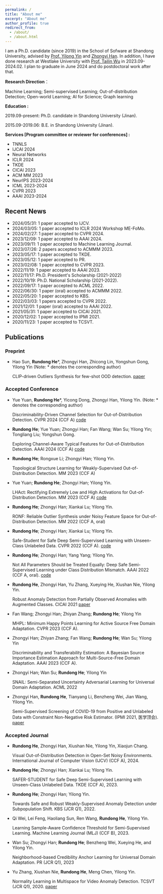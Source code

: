```yaml
---
permalink: /
title: "About me"
excerpt: "About me"
author_profile: true
redirect_from: 
  - /about/
  - /about.html
---
```


I am a Ph.D. candidate (since 2019) in the School of Sofware at Shandong University, advised by [Prof. Yilong Yin](https://faculty.sdu.edu.cn/ylyin) and [Zhongyi Han](https://zhyhan.github.io/). In addition, I have done research at Westlake University with [Prof. Tailin Wu](https://tailin.org) in 2023.09-2024.02. I plan to graduate in June 2024 and do postdoctoral work after that. 



**Research Direction**：

Machine Learning; Semi-supervised Learning; Out-of-distribution Detection; Open-world Learning; AI for Science; Graph learning


**Education :**

2019.09-present: Ph.D. candidate in Shandong University (Jinan).

2015.09-2019.06: B.E. in Shandong University (Jinan).

**Services [Program committee or reviewer for conferences] :**
* TNNLS
* IJCAI 2024
* Neural Networks
* ICLR 2024
* TKDE
* CICAI 2023
* ACM MM 2023
* NeurIPS 2023-2024
* ICML 2023-2024
* CVPR 2023
* AAAI 2023-2024



## Recent News
* 2024/05/31: 1 paper accepted to IJCV.
* 2024/03/05: 1 paper accepted to ICLR 2024 Workshop ME-FoMo.
* 2024/02/27: 1 paper accepted to CVPR 2024.
* 2023/12/09: 1 paper accepted to AAAI 2024.
* 2023/09/11: 1 paper accepted to Machine Learning Journal.
* 2023/07/26: 2 papers accepted to ACMMM 2023.
* 2023/05/17: 1 paper accepted to TKDE.
* 2023/05/12: 1 paper accepted to PR.
* 2023/02/08: 1 paper accepted to CVPR 2023.
* 2022/11/19: 1 paper accepted to AAAI 2023.
* 2022/11/17: Ph.D. President's Scholarship (2021-2022)
* 2022/10/19: Ph.D. National Scholarship (2021-2022).
* 2022/09/17: 1 paper accepted to ACML 2022.
* 2022/06/30: 1 paper (oral) accepted to ACMMM 2022.
* 2022/05/20: 1 paper accepted to KBS.
* 2022/03/03: 1 papers accepted to CVPR 2022.
* 2021/12/01: 1 paper (oral) accepted to AAAI 2022.
* 2021/05/31: 1 paper accepted to CICAI 2021.
* 2020/12/02: 1 paper accepted to IPMI 2021.
* 2020/11/23: 1 paper accepted to TCSVT.


## Publications 
### Preprint

* Hao Sun, **Rundong He***, Zhongyi Han, Zhicong Lin, Yongshun Gong, Yilong Yin  (Note: * denotes the corresponding author)
  
   CLIP-driven Outliers Synthesis for few-shot OOD detection.  [paper](https://arxiv.org/abs/2404.00323)

### Accepted Conference
  
* Yue Yuan, **Rundong He***, Yicong Dong, Zhongyi Han, Yilong Yin.  (Note: * denotes the corresponding author)
  
   Discriminability-Driven Channel Selection for Out-of-Distribution Detection. CVPR 2024 (CCF A) [code](https://github.com/ystyuan/DDCS)

* **Rundong He**; Yue Yuan; Zhongyi Han; Fan Wang; Wan Su; Yilong Yin; Tongliang Liu; Yongshun Gong.
  
   Exploring Channel-Aware Typical Features for Out-of-Distribution Detection. AAAI 2024 (CCF A) [code](https://github.com/rm1972/LAPS.git)
   
* **Rundong He**; Rongxue Li; Zhongyi Han; Yilong Yin.

   Topological Structure Learning for Weakly-Supervised Out-of-Distribution Detection. MM 2023 (CCF A)

* Yue Yuan; **Rundong He**; Zhongyi Han; Yilong Yin.
  
   LHAct: Rectifying Extremely Low and High Activations for Out-of-Distribution Detection. MM 2023 (CCF A) [code](https://github.com/ystyuan/LHAct.git)

* **Rundong He**; Zhongyi Han; Xiankai Lu; Yilong Yin. 

   RONF: Reliable Outlier Synthesis under Noisy Feature Space for Out-of-Distribution Detection. MM 2022 (CCF A, oral)
   
* **Rundong He**; Zhongyi Han; Xiankai Lu; Yilong Yin. 

   Safe-Student for Safe Deep Semi-Supervised Learning with Unseen-Class Unlabeled Data. CVPR 2022 (CCF A). [code](https://github.com/Zhanlo/Safe-Student)

* **Rundong He**; Zhongyi Han; Yang Yang; Yilong Yin. 

   Not All Parameters Should be Treated Equally: Deep Safe Semi-Supervised Learning under Class Distribution Mismatch. AAAI 2022 (CCF A, oral). [code](https://github.com/Zhanlo/SPL)
   
* **Rundong He**, Zhongyi Han, Yu Zhang, Xueying He, Xiushan Nie, Yilong Yin.

   Robust Anomaly Detection from Partially Observed Anomalies with Augmented Classes. CICAI 2021 [paper](https://link.springer.com/content/pdf/10.1007/978-3-030-93049-3_29.pdf)

* Fan Wang; Zhongyi Han; Zhiyan Zhang; **Rundong He**; Yilong Yin

  MHPL: Minimum Happy Points Learning for Active Source Free Domain Adaptation. CVPR 2023 (CCF A). 

* Zhongyi Han; Zhiyan Zhang; Fan Wang; **Rundong He**; Wan Su; Yilong Yin

  Discriminability and Transferability Estimation: A Bayesian Source Importance Estimation Approach for Multi-Source-Free Domain Adaptation. AAAI 2023 (CCF A). 

* Zhongyi Han; Wan Su; **Rundong He**; Yilong Yin

  SNAIL: Semi-Separated Uncertainty Adversarial Learning for Universal Domain Adaptation. ACML 2022
  
* Zhongyi Han, **Rundong He**, Tianyang Li, Benzheng Wei, Jian Wang, Yilong Yin.

   Semi-Supervised Screening of COVID-19 from Positive and Unlabeled Data with Constraint Non-Negative Risk Estimator. (IPMI 2021, 医学顶会). [paper](https://link.springer.com/content/pdf/10.1007/978-3-030-78191-0_47.pdf)


### Accepted Journal

* **Rundong He**, Zhongyi Han, Xiushan Nie, Yilong Yin, Xiaojun Chang.

   Visual Out-of-Distribution Detection in Open-Set Noisy Environments. International Journal of Computer Vision (IJCV) (CCF A), 2024.
  
* **Rundong He**; Zhongyi Han; Xiankai Lu; Yilong Yin.

   SAFER-STUDENT for Safe Deep Semi-Supervised Learning with Unseen-Class Unlabeled Data. TKDE (CCF A), 2023.

* **Rundong He**; Zhongyi Han; Yilong Yin. 

   Towards Safe and Robust Weakly-Supervised Anomaly Detection under Subpopulation Shift. KBS (JCR Q1), 2022.

* Qi Wei, Lei Feng, Haoliang Sun, Ren Wang, **Rundong He**, Yilong Yin.

   Learning Sample-Aware Confidence Threshold for Semi-Supervised Learning. Machine Learning Journal (MLJ) (CCF B), 2023.

* Wan Su; Zhongyi Han; **Rundong He**; Benzheng Wei, Xueying He, and Yilong Yin.

   Neighborhood-based Credibility Anchor Learning for Universal Domain Adaptation. PR (JCR Q1), 2023

* Yu Zhang, Xiushan Nie, **Rundong He**, Meng Chen, Yilong Yin.

   Normality Learning in Multispace for Video Anomaly Detection. TCSVT (JCR Q1), 2020. [paper](https://ieeexplore.ieee.org/abstract/document/9266126)
